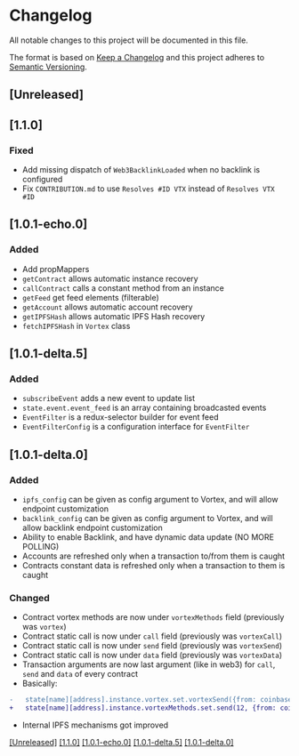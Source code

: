 # Changelog
All notable changes to this project will be documented in this file.

The format is based on [Keep a Changelog](http://keepachangelog.com/en/1.0.0/)
and this project adheres to [Semantic Versioning](http://semver.org/spec/v2.0.0.html).

## [Unreleased]
## [1.1.0]
### Fixed
- Add missing dispatch of `Web3BacklinkLoaded` when no backlink is configured
- Fix `CONTRIBUTION.md` to use `Resolves #ID VTX` instead of `Resolves VTX #ID`

## [1.0.1-echo.0]
### Added
- Add propMappers
- `getContract` allows automatic instance recovery
- `callContract` calls a constant method from an instance
- `getFeed` get feed elements (filterable)
- `getAccount` allows automatic account recovery
- `getIPFSHash` allows automatic IPFS Hash recovery
- `fetchIPFSHash` in `Vortex` class

## [1.0.1-delta.5]
### Added
- `subscribeEvent` adds a new event to update list
- `state.event.event_feed` is an array containing broadcasted events
- `EventFilter` is a redux-selector builder for event feed
- `EventFilterConfig` is a configuration interface for `EventFilter`

## [1.0.1-delta.0]
### Added
- `ipfs_config` can be given as config argument to Vortex, and will allow endpoint customization
- `backlink_config` can be given as config argument to Vortex, and will allow backlink endpoint customization
- Ability to enable Backlink, and have dynamic data update (NO MORE POLLING)
- Accounts are refreshed only when a transaction to/from them is caught
- Contracts constant data is refreshed only when a transaction to them is caught

### Changed
- Contract vortex methods are now under `vortexMethods` field (previously was `vortex`)
- Contract static call is now under `call` field (previously was `vortexCall`)
- Contract static call is now under `send` field (previously was `vortexSend`)
- Contract static call is now under `data` field (previously was `vortexData`)
- Transaction arguments are now last argument (like in web3) for `call`, `send` and `data` of every contract
- Basically:

```diff
-   state[name][address].instance.vortex.set.vortexSend({from: coinbase}, 12);
+   state[name][address].instance.vortexMethods.set.send(12, {from: coinbase});
```

- Internal IPFS mechanisms got improved

[[Unreleased]](https://github.com/Horyus/vortex/compare/1.1.0...HEAD)
[[1.1.0]](https://github.com/Horyus/vortex/compare/1.0.1-echo.0...1.1.0)
[[1.0.1-echo.0]](https://github.com/Horyus/vortex/compare/1.0.1-delta.5...1.0.1-echo.0)
[[1.0.1-delta.5]](https://github.com/Horyus/vortex/compare/1.0.1-delta.0...1.0.1-delta.5)
[[1.0.1-delta.0]](https://github.com/Horyus/vortex/compare/1.0.1-charlie.1...1.0.1-delta.0)



